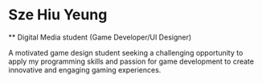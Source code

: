 # Sze Hiu Yeung

** Digital Media student (Game Developer/UI Designer)

A motivated game design student seeking a challenging opportunity to apply my programming skills and passion for game development to create innovative and engaging gaming experiences. 

  <p aligen="left">
    <a href = "www.linkedin.com/in/sze-hiu-yeung-9971b2218">

  </p>
